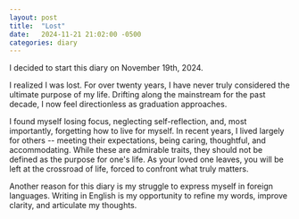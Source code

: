 ```yaml
---
layout: post
title:  "Lost"
date:   2024-11-21 21:02:00 -0500
categories: diary
---
```


I decided to start this diary on November 19th, 2024.

I realized I was lost. For over twenty years, I have never truly considered the ultimate purpose of my life. Drifting along the mainstream for the past decade, I now feel directionless as graduation approaches.

I found myself losing focus, neglecting self-reflection, and, most importantly, forgetting how to live for myself. In recent years, I lived largely for others -- meeting their expectations, being caring, thoughtful, and accommodating. While these are admirable traits, they should not be defined as the purpose for one's life. As your loved one leaves, you will be left at the crossroad of life, forced to confront what truly matters.

Another reason for this diary is my struggle to express myself in foreign languages. Writing in English is my opportunity to refine my words, improve clarity, and articulate my thoughts.